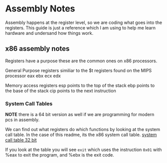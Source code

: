 # Assembly Notes

Assembly happens at the register level, so we are coding what goes into the registers.  This guide is just a reference which I am using to help me learn hardware and undersand how things work.

## x86 assembly notes

Registers have a purpose these are the common ones on x86 processors.

General Purpose registers similiar to the $t registers found on the MIPS processor
eax
ebx
ecx
edx

Memory access registers
esp  points to the top of the stack
ebp  points to the base of the stack
cip  points to the next instruction

### System Call Tables

**NOTE** there is a 64 bit version as well if we are programming for modern pcs in assembly.

We can find out what registers do which functions by looking at the system call table.  In the case of this readme, its the x86 system call table.
[system call table 32 bit](https://chromium.googlesource.com/chromiumos/docs/+/master/constants/syscalls.md#x86-32_bit)

If you look at the table you will see `exit` which uses the instruction `0x01` with %eax to exit the program, and %ebx is the exit code.